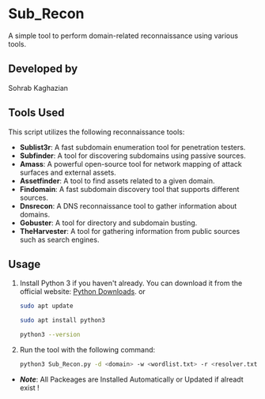 # Sub_Recon

A simple tool to perform domain-related reconnaissance using various tools.

## Developed by
Sohrab Kaghazian

## Tools Used
This script utilizes the following reconnaissance tools:

- **Sublist3r**: A fast subdomain enumeration tool for penetration testers.
- **Subfinder**: A tool for discovering subdomains using passive sources.
- **Amass**: A powerful open-source tool for network mapping of attack surfaces and external assets.
- **Assetfinder**: A tool to find assets related to a given domain.
- **Findomain**: A fast subdomain discovery tool that supports different sources.
- **Dnsrecon**: A DNS reconnaissance tool to gather information about domains.
- **Gobuster**: A tool for directory and subdomain busting.
- **TheHarvester**: A tool for gathering information from public sources such as search engines.

## Usage

1. Install Python 3 if you haven't already. You can download it from the official website: [Python Downloads](https://www.python.org/downloads/).
   or
   
   ```bash
   sudo apt update
   ```
   ```bash
   sudo apt install python3
   ```
   ```bash
   python3 --version
   ```
3. Run the tool with the following command:

   ```bash
   python3 Sub_Recon.py -d <domain> -w <wordlist.txt> -r <resolver.txt>

- ***Note***: All Packeages are Installed Automatically or Updated if alreadt exist !
